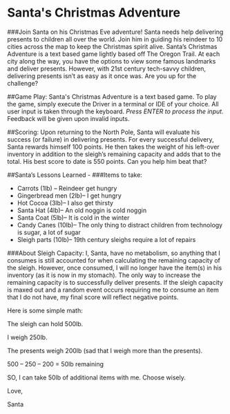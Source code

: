 # Santa's Christmas Adventure

###Join Santa on his Christmas Eve adventure!
Santa needs help delivering presents to children all over the world. Join him in guiding his reindeer to 10 cities across the map to keep the Christmas spirit alive. Santa’s Christmas Adventure is a text based game lightly based off The Oregon Trail. At each city along the way, you have the options to view some famous landmarks and deliver presents. However, with 21st century tech-savvy children, delivering presents isn’t as easy as it once was. Are you up for the challenge? 

##Game Play: 
Santa's Christmas Adventure is a text based game. To play the game, simply execute the Driver in a terminal or IDE of your choice. All user input is taken through the keyboard. *Press ENTER to process the input*. Feedback will be given upon invalid inputs. 

##Scoring: 
Upon returning to the North Pole, Santa will evaluate his success (or failure) in delivering presents. For every successful delivery, Santa rewards himself 100 points. He then takes the weight of his left-over inventory in addition to the sleigh’s remaining capacity and adds that to the total. His best score to date is 550 points. Can you help him beat that?

##Santa’s Lessons Learned - 
###Items to take: 
- Carrots (1lb) – Reindeer get hungry
- Gingerbread men (2lb)– I get hungry
- Hot Cocoa (3lb)– I also get thirsty 
- Santa Hat (4lb)– An old noggin is cold noggin
- Santa Coat (5lb)– It is cold in the winter
- Candy Canes (10lb)– The only thing to distract children from technology is sugar, a lot of sugar
- Sleigh parts (10lb)– 19th century sleighs require a lot of repairs

###About Sleigh Capacity:
I, Santa, have no metabolism, so anything that I consumes is still accounted for when calculating the remaining capacity of the sleigh. However, once consumed, I will no longer have the item(s) in his inventory (as it is now in my stomach). The only way to increase the remaining capacity is to successfully deliver presents. If the sleigh capacity is maxed out and a random event occurs requiring me to consume an item that I do not have, my final score will reflect negative points. 

Here is some simple math: 

The sleigh can hold 500lb. 

I weigh 250lb. 

The presents weigh 200lb (sad that I weigh more than the presents). 

500 – 250 – 200 = 50lb remaining

SO, I can take 50lb of additional items with me. Choose wisely. 


Love, 

Santa
